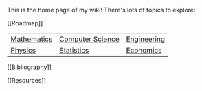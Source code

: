 This is the home page of my wiki! There's lots of topics to explore:

[[Roadmap]]

| | | |
|-|-|-|
|[Mathematics](./Mathematics/Home)|[Computer Science](./Computer-Science/)|[Engineering](./Engineering/)|
|[Physics](./Physics/)|[Statistics](./Statistics/)|[Economics](./Economics/)|


[[Bibliography]]

[[Resources]]
